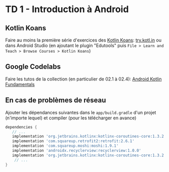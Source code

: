 # TD 1 - Introduction à Android

## Kotlin Koans

Faire au moins la première série d'exercices des [Kotlin Koans](https://try.kotlinlang.org): [try.kotl.in](https://try.kotl.in) ou dans Android Studio (en ajoutant le plugin "Edutools" puis `File > Learn and Teach > Browse Courses > Kotlin Koans`)

## Google Codelabs
Faire les tutos de la collection (en particulier de 02.1 à 02.4):
[Android Kotlin Fundamentals](https://codelabs.developers.google.com/android-kotlin-fundamentals/) 

## En cas de problèmes de réseau
Ajouter les dépendances suivantes dans le `app/build.gradle` d'un projet (n'importe lequel) et compiler (pour les télécharger en avance)

```groovy
dependencies {
   // ...
   implementation 'org.jetbrains.kotlinx:kotlinx-coroutines-core:1.3.2'
   implementation 'com.squareup.retrofit2:retrofit:2.6.1'
   implementation 'com.squareup.moshi:moshi:1.9.1'
   implementation 'androidx.recyclerview:recyclerview:1.0.0'
   implementation 'org.jetbrains.kotlinx:kotlinx-coroutines-core:1.3.2'
    // ...
}
```
